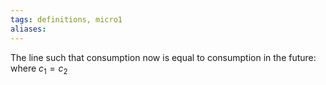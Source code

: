 ```yaml
---
tags: definitions, micro1
aliases:
---
```


The line such that consumption now is equal to consumption in the future: where $c_{1}=c_{2}$